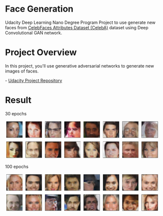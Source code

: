 # Face Generation

Udacity Deep Learning Nano Degree Program Project to use generate new faces from [CelebFaces Attributes Dataset (CelebA)](http://mmlab.ie.cuhk.edu.hk/projects/CelebA.html) dataset using Deep Convolutional GAN network.

# Project Overview

In this project, you'll use generative adversarial networks to generate new images of faces.

\- [Udacity Project Repository](https://github.com/udacity/deep-learning-v2-pytorch/tree/master/project-face-generation)

# Result

30 epochs

![](https://raw.githubusercontent.com/appcela/face-generation/master/30-epochs-celeb-faces.png)

100 epochs

![](https://raw.githubusercontent.com/appcela/face-generation/master/100-epochs-celeb-faces.png)

